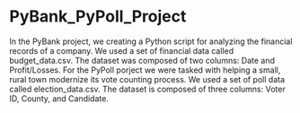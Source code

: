# PyBank_PyPoll_Project

In the PyBank project, we creating a Python script for analyzing the financial records of a company. We used a set of financial data called budget_data.csv. The dataset was composed of two columns: Date and Profit/Losses. For the PyPoll porject we were tasked with helping a small, rural town modernize its vote counting process. We used a set of poll data called election_data.csv. The dataset is composed of three columns: Voter ID, County, and Candidate. 
